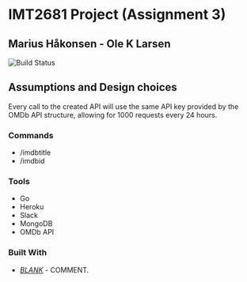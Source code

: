 # IMT2681 Project (Assignment 3)
## Marius Håkonsen - Ole K Larsen

![Build Status](https://img.shields.io/badge/build-in--progress-x.svg)

## Assumptions and Design choices

Every call to the created API will use the same API key provided by the OMDb API structure,
allowing for 1000 requests every 24 hours.

### Commands

* /imdbtitle
* /imdbid

### Tools
* Go
* Heroku
* Slack
* MongoDB
* OMDb API

### Built With

* [_BLANK_]( ) - COMMENT.


<!-- Project report (Readme file)
Each project should have a typical Readme file, together, with that additional information:

brief description of the original project plan, and what has and has not been achieved/changed in the final product
reflection of what went well and what went wrong with the project
reflection on the hard aspects of the project
what new has the group learned
total work hours dedicated to the project cumulatively by the group

The report should be as brief as possible, focusing on the most important aspects. -->
